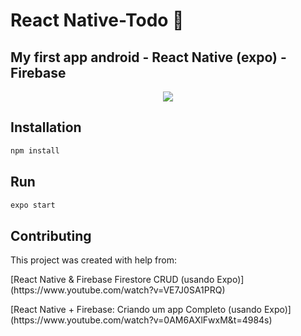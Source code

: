 # React Native-Todo 👋 

## My first app android - React Native (expo) - Firebase

<div align="center">
<img src="https://user-images.githubusercontent.com/59511310/185768553-52b1b3ea-0f62-4d0d-909b-fda798c07cfc.jpeg" />
</div>

## Installation

```bash
npm install
```
## Run

```bash
expo start
```

## Contributing

This project was created with help from:

<p>[React Native & Firebase Firestore CRUD (usando Expo)](https://www.youtube.com/watch?v=VE7J0SA1PRQ)</p>
<p>[React Native + Firebase: Criando um app Completo (usando Expo)](https://www.youtube.com/watch?v=0AM6AXlFwxM&t=4984s)</p>

